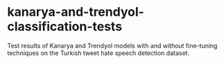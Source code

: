 # kanarya-and-trendyol-classification-tests
Test results of Kanarya and Trendyol models with and without fine-tuning techniques on the Turkish tweet hate speech detection dataset.
